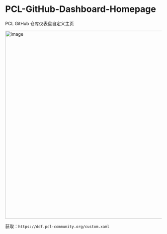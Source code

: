 # PCL-GitHub-Dashboard-Homepage
PCL GitHub 仓库仪表盘自定义主页

<img width="1006" height="605" alt="image" src="https://i0.hdslb.com/bfs/openplatform/ed9b5388d6197f51bcf068909c6a055b1da441ae.png" />

获取：`https://ddf.pcl-community.org/custom.xaml`
